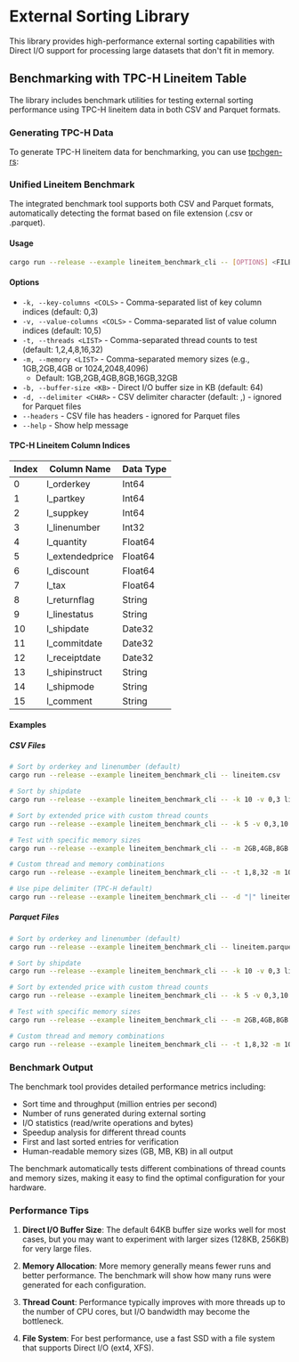 # External Sorting Library

This library provides high-performance external sorting capabilities with Direct I/O support for processing large datasets that don't fit in memory.

## Benchmarking with TPC-H Lineitem Table

The library includes benchmark utilities for testing external sorting performance using TPC-H lineitem data in both CSV and Parquet formats.

### Generating TPC-H Data

To generate TPC-H lineitem data for benchmarking, you can use [tpchgen-rs](https://github.com/clflushopt/tpchgen-rs):

### Unified Lineitem Benchmark

The integrated benchmark tool supports both CSV and Parquet formats, automatically detecting the format based on file extension (.csv or .parquet).

#### Usage

```bash
cargo run --release --example lineitem_benchmark_cli -- [OPTIONS] <FILE>
```

#### Options

- `-k, --key-columns <COLS>` - Comma-separated list of key column indices (default: 0,3)
- `-v, --value-columns <COLS>` - Comma-separated list of value column indices (default: 10,5)
- `-t, --threads <LIST>` - Comma-separated thread counts to test (default: 1,2,4,8,16,32)
- `-m, --memory <LIST>` - Comma-separated memory sizes (e.g., 1GB,2GB,4GB or 1024,2048,4096)
  - Default: 1GB,2GB,4GB,8GB,16GB,32GB
- `-b, --buffer-size <KB>` - Direct I/O buffer size in KB (default: 64)
- `-d, --delimiter <CHAR>` - CSV delimiter character (default: ,) - ignored for Parquet files
- `--headers` - CSV file has headers - ignored for Parquet files
- `--help` - Show help message

#### TPC-H Lineitem Column Indices

| Index | Column Name       | Data Type |
|-------|------------------|-----------|
| 0     | l_orderkey       | Int64     |
| 1     | l_partkey        | Int64     |
| 2     | l_suppkey        | Int64     |
| 3     | l_linenumber     | Int32     |
| 4     | l_quantity       | Float64   |
| 5     | l_extendedprice  | Float64   |
| 6     | l_discount       | Float64   |
| 7     | l_tax            | Float64   |
| 8     | l_returnflag     | String    |
| 9     | l_linestatus     | String    |
| 10    | l_shipdate       | Date32    |
| 11    | l_commitdate     | Date32    |
| 12    | l_receiptdate    | Date32    |
| 13    | l_shipinstruct   | String    |
| 14    | l_shipmode       | String    |
| 15    | l_comment        | String    |

#### Examples

##### CSV Files

```bash
# Sort by orderkey and linenumber (default)
cargo run --release --example lineitem_benchmark_cli -- lineitem.csv

# Sort by shipdate
cargo run --release --example lineitem_benchmark_cli -- -k 10 -v 0,3 lineitem.csv

# Sort by extended price with custom thread counts
cargo run --release --example lineitem_benchmark_cli -- -k 5 -v 0,3,10 -t 1,4,8,16 lineitem.csv

# Test with specific memory sizes
cargo run --release --example lineitem_benchmark_cli -- -m 2GB,4GB,8GB lineitem.csv

# Custom thread and memory combinations
cargo run --release --example lineitem_benchmark_cli -- -t 1,8,32 -m 1024,8192,32768 lineitem.csv

# Use pipe delimiter (TPC-H default)
cargo run --release --example lineitem_benchmark_cli -- -d "|" lineitem.csv
```

##### Parquet Files

```bash
# Sort by orderkey and linenumber (default)
cargo run --release --example lineitem_benchmark_cli -- lineitem.parquet

# Sort by shipdate
cargo run --release --example lineitem_benchmark_cli -- -k 10 -v 0,3 lineitem.parquet

# Sort by extended price with custom thread counts
cargo run --release --example lineitem_benchmark_cli -- -k 5 -v 0,3,10 -t 1,4,8,16 lineitem.parquet

# Test with specific memory sizes
cargo run --release --example lineitem_benchmark_cli -- -m 2GB,4GB,8GB lineitem.parquet

# Custom thread and memory combinations
cargo run --release --example lineitem_benchmark_cli -- -t 1,8,32 -m 1024,8192,32768 lineitem.parquet
```

### Benchmark Output

The benchmark tool provides detailed performance metrics including:

- Sort time and throughput (million entries per second)
- Number of runs generated during external sorting
- I/O statistics (read/write operations and bytes)
- Speedup analysis for different thread counts
- First and last sorted entries for verification
- Human-readable memory sizes (GB, MB, KB) in all output

The benchmark automatically tests different combinations of thread counts and memory sizes, making it easy to find the optimal configuration for your hardware.

### Performance Tips

1. **Direct I/O Buffer Size**: The default 64KB buffer size works well for most cases, but you may want to experiment with larger sizes (128KB, 256KB) for very large files.

2. **Memory Allocation**: More memory generally means fewer runs and better performance. The benchmark will show how many runs were generated for each configuration.

3. **Thread Count**: Performance typically improves with more threads up to the number of CPU cores, but I/O bandwidth may become the bottleneck.

4. **File System**: For best performance, use a fast SSD with a file system that supports Direct I/O (ext4, XFS).